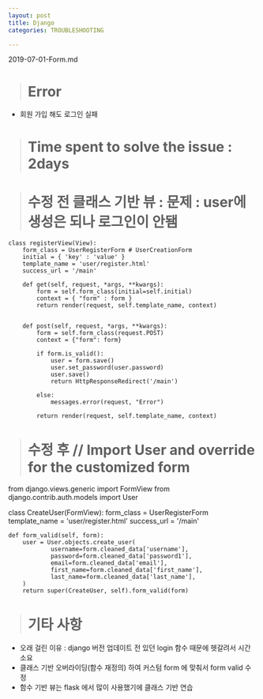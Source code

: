 ```yaml
---
layout: post
title: Django
categories: TROUBLESHOOTING

---
```


2019-07-01-Form.md


> # Error 

* 회원 가입 해도 로그인 실패 



> # Time spent to solve the issue : 2days




> # 수정 전 클래스 기반 뷰 : 문제 : user에 생성은 되나 로그인이 안됌


    class registerView(View):
        form_class = UserRegisterForm # UserCreationForm
        initial = { 'key' : 'value' }
        template_name = 'user/register.html'
        success_url = '/main'

        def get(self, request, *args, **kwargs):
            form = self.form_class(initial=self.initial)
            context = { "form" : form }
            return render(request, self.template_name, context)


        def post(self, request, *args, **kwargs):
            form = self.form_class(request.POST)
            context = {"form": form}

            if form.is_valid():
                user = form.save()
                user.set_password(user.password)
                user.save()
                return HttpResponseRedirect('/main')

            else:
                messages.error(request, "Error")

            return render(request, self.template_name, context)




> # 수정 후 // Import User and override for the customized form

from django.views.generic import FormView
from django.contrib.auth.models import User


class CreateUser(FormView):
    form_class = UserRegisterForm 
    template_name = 'user/register.html'
    success_url = '/main'

    def form_valid(self, form):
        user = User.objects.create_user(
                username=form.cleaned_data['username'],
                password=form.cleaned_data['password1'],
                email=form.cleaned_data['email'],
                first_name=form.cleaned_data['first_name'],
                last_name=form.cleaned_data['last_name'],
        )
        return super(CreateUser, self).form_valid(form)



> # 기타 사항
* 오래 걸린 이유 : django 버전 업데이트 전 있던 login 함수 때문에 헷갈려서 시간 소요
* 클래스 기반 오버라이딩(함수 재정의) 하여 커스텀 form 에 맞춰서 form valid 수정 
* 함수 기반 뷰는 flask 에서 많이 사용했기에 클래스 기반 연습

  
